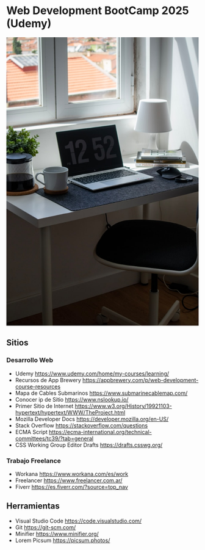 # Web Development BootCamp 2025 (Udemy)
![Alt text](https://github.com/m4nuc0mp/web_dev_bootcamp_2025/blob/main/nubelson-fernandes-Y9V-pKSy0fw-unsplash.jpg)
## Sitios

### Desarrollo Web
- Udemy https://www.udemy.com/home/my-courses/learning/
- Recursos de App Brewery https://appbrewery.com/p/web-development-course-resources
- Mapa de Cables Submarinos https://www.submarinecablemap.com/
- Conocer ip de Sitio https://www.nslookup.io/
- Primer Sitio de Internet https://www.w3.org/History/19921103-hypertext/hypertext/WWW/TheProject.html
- Mozilla Developer Docs https://developer.mozilla.org/en-US/
- Stack Overflow https://stackoverflow.com/questions
- ECMA Script https://ecma-international.org/technical-committees/tc39/?tab=general
- CSS Working Group Editor Drafts https://drafts.csswg.org/

### Trabajo Freelance
- Workana https://www.workana.com/es/work
- Freelancer https://www.freelancer.com.ar/
- Fiverr https://es.fiverr.com/?source=top_nav

## Herramientas

- Visual Studio Code https://code.visualstudio.com/
- Git https://git-scm.com/
- Minifier https://www.minifier.org/
- Lorem Picsum https://picsum.photos/
